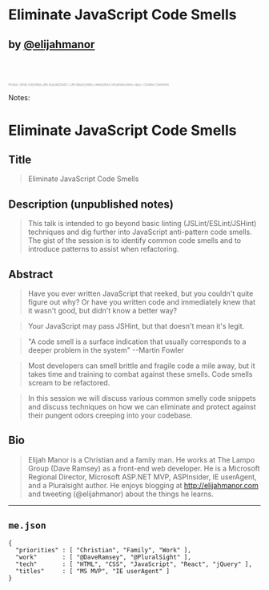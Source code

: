 # Eliminate JavaScript Code Smells

## <!-- .element: style="text-transform: lowercase;" --> by [@elijahmanor](http://twitter.com/elijahmanor)

<h3 data-store="introduction-social" contenteditable></h3>

<div style="font-size: .4em; opacity: 0.5; font-style: italic;">Picture: [Stray Cat](https://flic.kr/p/dQZvyD) / [Jim Bauer](https://www.flickr.com/photos/lens-cap/) / Creative Commons</div>

Notes:

# Eliminate JavaScript Code Smells

## Title

> Eliminate JavaScript Code Smells

## Description (unpublished notes)

> This talk is intended to go beyond basic linting (JSLint/ESLint/JSHint) techniques and dig further into JavaScript anti-pattern code smells. The gist of the session is to identify common code smells and to introduce patterns to assist when refactoring.

## Abstract

> Have you ever written JavaScript that reeked, but you couldn't quite figure out why? Or have you written code and immediately knew that it wasn't good, but didn't know a better way?

> Your JavaScript may pass JSHint, but that doesn't mean it's legit.

> "A code smell is a surface indication that usually corresponds to a deeper problem in the system" --Martin Fowler

> Most developers can smell brittle and fragile code a mile away, but it takes time and training to combat against these smells. Code smells scream to be refactored.

> In this session we will discuss various common smelly code snippets and discuss techniques on how we can eliminate and protect against their pungent odors creeping into your codebase.

## Bio

> Elijah Manor is a Christian and a family man. He works at The Lampo Group (Dave Ramsey) as a front-end web developer. He is a Microsoft Regional Director, Microsoft ASP.NET MVP, ASPInsider, IE userAgent, and a Pluralsight author. He enjoys blogging at http://elijahmanor.com and tweeting (@elijahmanor) about the things he learns.

------

## `me.json`

```
{
  "priorities" : [ "Christian", "Family", "Work" ],
  "work"       : [ "@DaveRamsey", "@PluralSight" ],
  "tech"       : [ "HTML", "CSS", "JavaScript", "React", "jQuery" ],
  "titles"     : [ "MS MVP", "IE userAgent" ]
}
```
